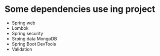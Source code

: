 # Some dependencies use ing project
- Spring web
- Lombok
- Spring security
- Srping data MongoDB
- Spring Boot DevTools
- Validation
